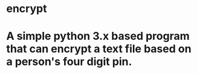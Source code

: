 # encrypt
# A simple python 3.x based program that can encrypt a text file based on a person's four digit pin. 

